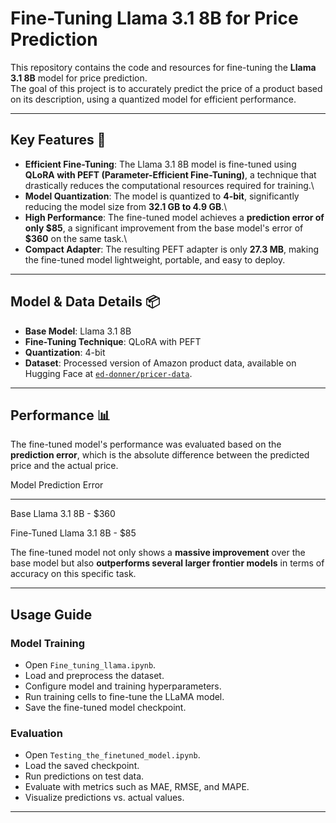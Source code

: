 # Fine-Tuning Llama 3.1 8B for Price Prediction

This repository contains the code and resources for fine-tuning the
**Llama 3.1 8B** model for price prediction.\
The goal of this project is to accurately predict the price of a product
based on its description, using a quantized model for efficient
performance.

------------------------------------------------------------------------

## Key Features 🚀

-   **Efficient Fine-Tuning**: The Llama 3.1 8B model is fine-tuned
    using **QLoRA with PEFT (Parameter-Efficient Fine-Tuning)**, a
    technique that drastically reduces the computational resources
    required for training.\
-   **Model Quantization**: The model is quantized to **4-bit**,
    significantly reducing the model size from **32.1 GB to 4.9 GB**.\
-   **High Performance**: The fine-tuned model achieves a **prediction
    error of only \$85**, a significant improvement from the base
    model's error of **\$360** on the same task.\
-   **Compact Adapter**: The resulting PEFT adapter is only **27.3 MB**,
    making the fine-tuned model lightweight, portable, and easy to
    deploy.

------------------------------------------------------------------------

## Model & Data Details 📦

-   **Base Model**: Llama 3.1 8B
-   **Fine-Tuning Technique**: QLoRA with PEFT
-   **Quantization**: 4-bit
-   **Dataset**: Processed version of Amazon product data, available on
    Hugging Face at
    [`ed-donner/pricer-data`](https://huggingface.co/ed-donner/pricer-data).

------------------------------------------------------------------------

## Performance 📊

The fine-tuned model's performance was evaluated based on the
**prediction error**, which is the absolute difference between the
predicted price and the actual price.

  Model                     Prediction Error
  ------------------------- ------------------
  Base Llama 3.1 8B - $360
  
  Fine-Tuned Llama 3.1 8B - $85

The fine-tuned model not only shows a **massive improvement** over the
base model but also **outperforms several larger frontier models** in
terms of accuracy on this specific task.

------------------------------------------------------------------------

## Usage Guide

### Model Training

- Open `Fine_tuning_llama.ipynb`.
- Load and preprocess the dataset.
- Configure model and training hyperparameters.
- Run training cells to fine-tune the LLaMA model.
- Save the fine-tuned model checkpoint.

### Evaluation

- Open `Testing_the_finetuned_model.ipynb`.
- Load the saved checkpoint.
- Run predictions on test data.
- Evaluate with metrics such as MAE, RMSE, and MAPE.
- Visualize predictions vs. actual values.

------------------------------------------------------------------------

